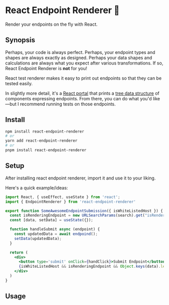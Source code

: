 # React Endpoint Renderer 🧪

Render your endpoints on the fly with React. 

## Synopsis

Perhaps, your code is always perfect. Perhaps, your endpoint types and shapes are always exactly as designed. Perhaps your data shapes and calculations are always what you expect after various transformations. If so, React Endpoint Renderer is **not** for you! 

React test renderer makes it easy to print out endpoints so that they can be tested easily. 

In slightly more detail, it's a [React portal](https://reactjs.org/docs/portals.html) that prints a [tree data structure](https://en.wikipedia.org/wiki/Tree_(data_structure)#:~:text=A%20tree%20data%20structure%20can,none%20points%20to%20the%20root.) of components expressing endpoints. From there, you can do what you'd like—but I recommend running tests on those endpoints.  

## Install

```sh
npm install react-endpoint-renderer
# or
yarn add react-endpoint-renderer
# or
pnpm install react-endpoint-renderer
```

## Setup

After installing react endpoint renderer, import it and use it to your liking.

Here's a quick example/ideas:

```jsx
import React, { useEffect, useState } from 'react';
import { EndpointRenderer } from 'react-endpoint-renderer'

export function SomeAwesomeEndpointSubmission({ isWhiteListedHost }) {
  const isRenderingEndpoint = new URLSearchParams(search).get("isRenderingEndpoint")
  const [data, setData] = useState({});

  function handleSubmit async (endpoint) {
    const updatedData = await endpoind();
    setData(updatedData);
  }

  return (
    <div>
      <button type='submit' onClick={handClick}>Submit Endpoint</button>
      {isWhiteListedHost && isRenderingEndpoint && Object.keys(data).length > 0 && <EndpointRenderer endpoint={data} />}
    </div>
  )
}
```

## Usage
